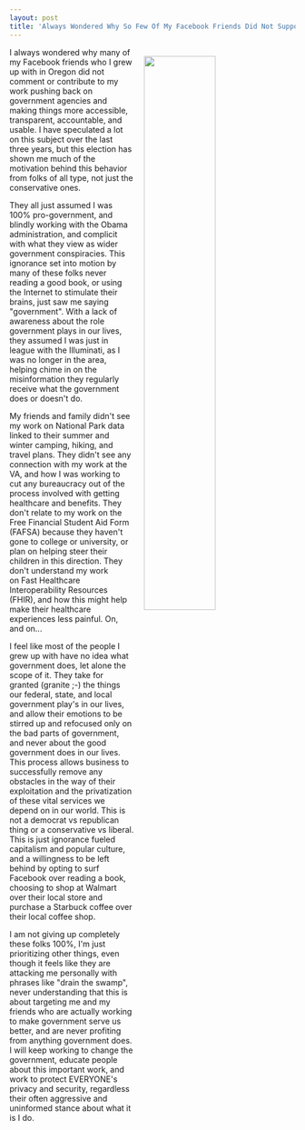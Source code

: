 ```yaml
---
layout: post
title: 'Always Wondered Why So Few Of My Facebook Friends Did Not Support My Government Work'
---
```

<p><img style="padding: 15px;" src="http://kinlane-productions.s3.amazonaws.com/api_evangelist_site/blog/white_house_pif.jpg" alt="" width="50%" align="right" /></p>
<p>I always wondered why many of my Facebook friends who I grew up with in Oregon did not comment or contribute to my work pushing back on government agencies and making things more accessible, transparent, accountable, and usable. I have speculated a lot on this subject over the last three years, but this election has shown me much of the motivation behind this behavior from folks of all type, not just the conservative ones.</p>
<p>They all just assumed I was 100% pro-government, and blindly working with the Obama administration, and complicit with what they view as wider government conspiracies. This ignorance set into motion by many of these folks never reading a good book, or using the Internet to stimulate their brains, just saw me saying "government". With a lack of awareness about the role government plays in our lives, they assumed I was just in league with the Illuminati, as I was no longer in the area, helping chime in on the misinformation they regularly receive what the government does or doesn't do.</p>
<p>My friends and family didn't see my work on National Park data linked to their summer and winter camping, hiking, and travel plans. They didn't see any connection with my work at the VA, and how I was working to cut any bureaucracy out of the process involved with getting healthcare and benefits. They don't relate to my work on the Free Financial Student Aid Form (FAFSA) because they haven't gone to college or university, or plan on helping steer their children in this direction. They don't understand my work on&nbsp;Fast Healthcare Interoperability Resources (FHIR), and how this might help make their healthcare experiences less painful. On, and on...</p>
<p>I feel like most of the people I grew up with have no idea what government does, let alone the scope of it. They take for granted (granite ;-) the things our federal, state, and local government play's in our lives, and allow their emotions to be stirred up and refocused only on the bad parts of government, and never about the good government does in our lives. This process allows business to successfully remove any obstacles in the way of their exploitation and the privatization of these vital services we depend on in our world. This is not a democrat vs republican thing or a conservative vs liberal. This is just ignorance fueled capitalism and popular culture, and a willingness to be left behind by opting to surf Facebook over reading a book, choosing to shop at Walmart over their local store&nbsp;and purchase a Starbuck coffee over their local coffee shop.</p>
<p>I am not giving up completely these folks 100%, I'm just prioritizing other things, even though it feels like they are attacking me personally with phrases like "drain the swamp", never understanding that this is about targeting me and my friends who are actually working to make government serve us better, and are never profiting from anything government does. I will keep working to change the government, educate people about this important work, and work to protect EVERYONE's privacy and security, regardless their often aggressive and uninformed stance about what it is I do.</p>